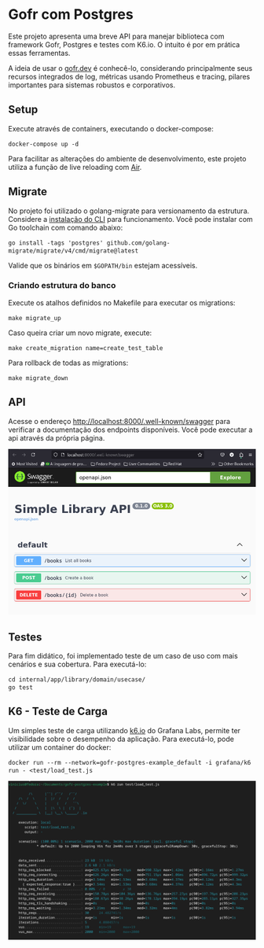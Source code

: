 # Gofr com Postgres

Este projeto apresenta uma breve API para manejar biblioteca com framework Gofr, Postgres e testes com K6.io. O intuito é por em prática essas ferramentas.

A ideia de usar o [gofr.dev](https://gofr.dev) é conhecê-lo, considerando principalmente seus recursos integrados de log, métricas usando Prometheus e tracing, pilares importantes para sistemas robustos e corporativos.

## Setup
Execute através de containers, executando o docker-compose:

```
docker-compose up -d
```

Para facilitar as alterações do ambiente de desenvolvimento, este projeto utiliza a função de live reloading com [Air](https://github.com/air-verse/air).

## Migrate
No projeto foi utilizado o golang-migrate para versionamento da estrutura. Considere a [instalação do CLI](https://github.com/golang-migrate/migrate/tree/master/cmd/migrate) para funcionamento. Você pode instalar com Go toolchain com comando abaixo:

```
go install -tags 'postgres' github.com/golang-migrate/migrate/v4/cmd/migrate@latest
```

Valide que os binários em `$GOPATH/bin` estejam acessíveis.

### Criando estrutura do banco
Execute os atalhos definidos no Makefile para executar os migrations:
```
make migrate_up
```
Caso queira criar um novo migrate, execute:
```
make create_migration name=create_test_table
```

Para rollback de todas as migrations:
```
make migrate_down
```

## API

Acesse o endereço [http://localhost:8000/.well-known/swagger](http://localhost:8000/.well-known/swagger) para verificar a documentação dos endpoints disponíveis. Você pode executar a api através da própria página.

![alt text](static/images/swagger.png)

## Testes
Para fim didático, foi implementado teste de um caso de uso com mais cenários e sua cobertura. Para executá-lo:

```
cd internal/app/library/domain/usecase/
go test
```

## K6 - Teste de Carga

Um simples teste de carga utilizando [k6.io](https://k6.io) do Grafana Labs, permite ter visibilidade sobre o desempenho da aplicação. Para executá-lo, pode utilizar um container do docker:

```
docker run --rm --network=gofr-postgres-example_default -i grafana/k6 run - <test/load_test.js
```

![alt text](static/images/k6-test.png)